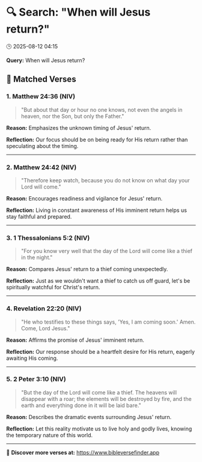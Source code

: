 # 🔍 Search: "When will Jesus return?"
🕒 2025-08-12 04:15

**Query:** When will Jesus return?

## 📖 Matched Verses

### 1. Matthew 24:36 (NIV)
> "But about that day or hour no one knows, not even the angels in heaven, nor the Son, but only the Father."

**Reason:** Emphasizes the unknown timing of Jesus' return.

**Reflection:** Our focus should be on being ready for His return rather than speculating about the timing.

---

### 2. Matthew 24:42 (NIV)
> "Therefore keep watch, because you do not know on what day your Lord will come."

**Reason:** Encourages readiness and vigilance for Jesus' return.

**Reflection:** Living in constant awareness of His imminent return helps us stay faithful and prepared.

---

### 3. 1 Thessalonians 5:2 (NIV)
> "For you know very well that the day of the Lord will come like a thief in the night."

**Reason:** Compares Jesus' return to a thief coming unexpectedly.

**Reflection:** Just as we wouldn't want a thief to catch us off guard, let's be spiritually watchful for Christ's return.

---

### 4. Revelation 22:20 (NIV)
> "He who testifies to these things says, 'Yes, I am coming soon.' Amen. Come, Lord Jesus."

**Reason:** Affirms the promise of Jesus' imminent return.

**Reflection:** Our response should be a heartfelt desire for His return, eagerly awaiting His coming.

---

### 5. 2 Peter 3:10 (NIV)
> "But the day of the Lord will come like a thief. The heavens will disappear with a roar; the elements will be destroyed by fire, and the earth and everything done in it will be laid bare."

**Reason:** Describes the dramatic events surrounding Jesus' return.

**Reflection:** Let this reality motivate us to live holy and godly lives, knowing the temporary nature of this world.

---

🔗 **Discover more verses at:** https://www.bibleversefinder.app
